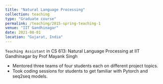 ```yaml
---
title: "Natural Language Processing"
collection: teaching
type: "Graduate course"
permalink: /teaching/2015-spring-teaching-1
venue: "IIT Gandhinagar"
date: 2021-08-01
location: "Gujarat, India"
---
```


`Teaching Assistant` in CS 613: Natural Language Processing at IIT Gandhinagar by Prof Mayank Singh
+ Mentored three teams of four students each on different project topics.
+ Took coding sessions for students to get familiar with Pytorch and seq2seq models.

